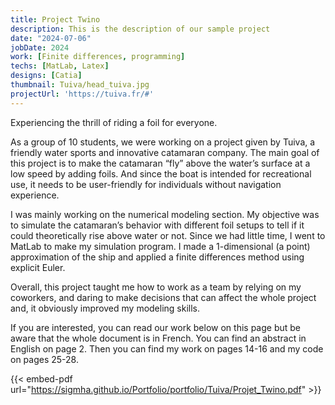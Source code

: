 ```yaml
---
title: Project Twino
description: This is the description of our sample project
date: "2024-07-06"
jobDate: 2024
work: [Finite differences, programming]
techs: [MatLab, Latex]
designs: [Catia]
thumbnail: Tuiva/head_tuiva.jpg
projectUrl: 'https://tuiva.fr/#'
---
```


Experiencing the thrill of riding a foil for everyone.

As a group of 10 students, we were working on a project given by Tuiva, a friendly water sports and innovative catamaran company. The main goal of this project is to make the catamaran “fly” above the water’s surface at a low speed by adding foils. And since the boat is intended for recreational use, it needs to be user-friendly for individuals without navigation experience.

I was mainly working on the numerical modeling section. My objective was to simulate the catamaran’s behavior with different foil setups to tell if it could theoretically rise above water or not. Since we had little time, I went to MatLab to make my simulation program. I made a 1-dimensional (a point) approximation of the ship and applied a finite differences method using explicit Euler.

Overall, this project taught me how to work as a team by relying on my coworkers, and daring to make decisions that can affect the whole project and, it obviously improved my modeling skills.

If you are interested, you can read our work below on this page but be aware that the whole document is in French. You can find an abstract in English on page 2. Then you can find my work on pages 14-16 and my code on pages 25-28.


{{< embed-pdf url="https://sigmha.github.io/Portfolio/portfolio/Tuiva/Projet_Twino.pdf" >}}